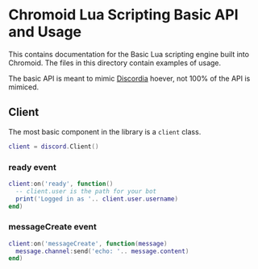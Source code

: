 # Chromoid Lua Scripting Basic API and Usage

This contains documentation for the Basic Lua scripting engine built into
Chromoid. The files in this directory contain examples of usage.

The basic API is meant to mimic [Discordia](https://github.com/SinisterRectus/Discordia)
hoever, not 100% of the API is mimiced.

## Client

The most basic component in the library is a `client` class.

```lua
client = discord.Client()
```

### ready event

```lua
client:on('ready', function()
  -- client.user is the path for your bot
  print('Logged in as '.. client.user.username)
end)
```

### messageCreate event

```lua
client:on('messageCreate', function(message)
  message.channel:send('echo: '.. message.content)
end)
```
